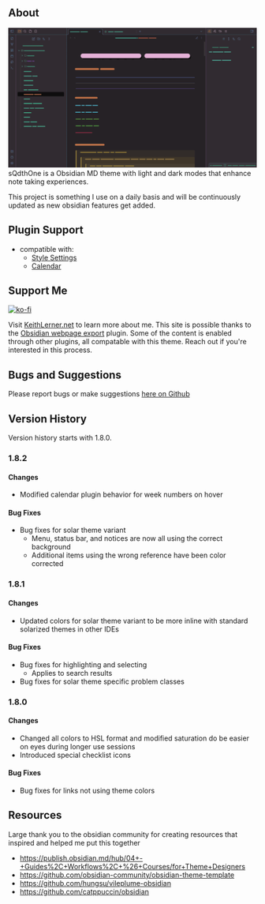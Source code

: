 ## About
![Sample Image](https://github.com/KeithLerner/ObsidianMDsQdthOne/blob/main/GarbledGif.gif)
sQdthOne is a Obsidian MD theme with light and dark modes that enhance note taking experiences. 

This project is something I use on a daily basis and will be continuously updated as new obsidian features get added. 

## Plugin Support
- compatible with:
  - [Style Settings](https://github.com/mgmeyers/obsidian-style-settings)
  - [Calendar](https://github.com/liamcain/obsidian-calendar-plugin)

## Support Me
[![ko-fi](https://ko-fi.com/img/githubbutton_sm.svg)](https://ko-fi.com/B0B4U35FR)

Visit [KeithLerner.net](https://www.KeithLerner.net/) to learn more about me. This site is possible thanks to the [Obsidian webpage export](https://github.com/KosmosisDire/obsidian-webpage-export) plugin. Some of the content is enabled through other plugins, all compatable with this theme. Reach out if you're interested in this process.

## Bugs and Suggestions
Please report bugs or make suggestions [here on Github](https://github.com/KeithLerner/ObsidianMDsQdthOne/issues)

## Version History
Version history starts with 1.8.0.
### 1.8.2
#### Changes
- Modified calendar plugin behavior for week numbers on hover
#### Bug Fixes
- Bug fixes for solar theme variant
  - Menu, status bar, and notices are now all using the correct background
  - Additional items using the wrong reference have been color corrected
### 1.8.1
#### Changes
- Updated colors for solar theme variant to be more inline with standard solarized themes in other IDEs
#### Bug Fixes
- Bug fixes for highlighting and selecting
  - Applies to search results
- Bug fixes for solar theme specific problem classes
### 1.8.0
#### Changes
- Changed all colors to HSL format and modified saturation do be easier on eyes during longer use sessions
- Introduced special checklist icons
#### Bug Fixes
- Bug fixes for links not using theme colors

## Resources
Large thank you to the obsidian community for creating resources that inspired and helped me put this together
- https://publish.obsidian.md/hub/04+-+Guides%2C+Workflows%2C+%26+Courses/for+Theme+Designers
- https://github.com/obsidian-community/obsidian-theme-template
- https://github.com/hungsu/vileplume-obsidian
- https://github.com/catppuccin/obsidian